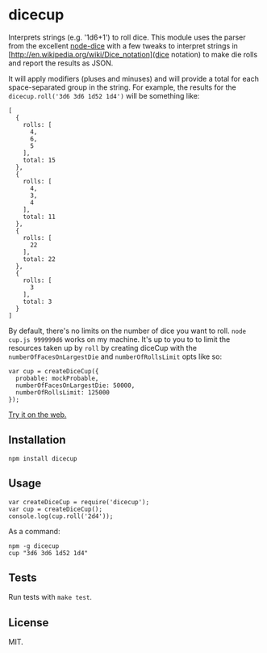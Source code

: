 dicecup
==================

Interprets strings (e.g. '1d6+1') to roll dice. This module uses the parser from the excellent [node-dice](https://github.com/NickMele/node-dice) with a few tweaks to interpret strings in [http://en.wikipedia.org/wiki/Dice_notation](dice notation) to make die rolls and report the results as JSON.

It will apply modifiers (pluses and minuses) and will provide a total for each space-separated group in the string. For example, the results for the `dicecup.roll('3d6 3d6 1d52 1d4')` will be something like:

    [
      {
        rolls: [
          4,
          6,
          5
        ],
        total: 15
      },
      {
        rolls: [
          4,
          3,
          4
        ],
        total: 11
      },
      {
        rolls: [
          22
        ],
        total: 22
      },
      {
        rolls: [
          3
        ],
        total: 3
      }
    ]

By default, there's no limits on the number of dice you want to roll. `node cup.js 999999d6` works on my machine. It's up to you to to limit the resources taken up by `roll` by creating diceCup with the `numberOfFacesOnLargestDie` and `numberOfRollsLimit` opts like so:

    var cup = createDiceCup({
      probable: mockProbable,
      numberOfFacesOnLargestDie: 50000,
      numberOfRollsLimit: 125000
    });

[Try it on the web.](https://jimkang.com/dicecup)

Installation
------------

    npm install dicecup

Usage
-----

    var createDiceCup = require('dicecup');
    var cup = createDiceCup();
    console.log(cup.roll('2d4'));

As a command:

    npm -g dicecup
    cup "3d6 3d6 1d52 1d4"

Tests
-----

Run tests with `make test`.

License
-------

MIT.
